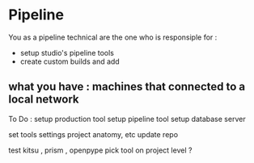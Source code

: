 # Pipeline

You as a pipeline technical are the one who is responsiple for : 
- setup studio's pipeline tools 
- create custom builds and add 


what you have : machines that connected to a local network 
---
To Do : 
setup production tool 
setup pipeline tool 
setup database server 

set tools settings 
project anatomy, etc 
update repo 

test kitsu , prism , openpype 
pick tool on project level ? 

